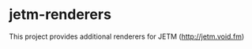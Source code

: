 jetm-renderers
==============
This project provides additional renderers for JETM (http://jetm.void.fm)
